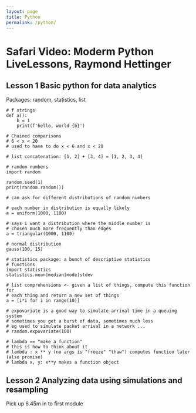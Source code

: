 ```yaml
---
layout: page
title: Python
permalink: /python/
---
```


# Safari Video: Moderm Python LiveLessons, Raymond Hettinger

## Lesson 1 Basic python for data analytics

Packages: random, statistics, list

    # f strings
    def a():
        b = 1
        print(f'hello, world {b}')

    # Chained comparisons
    # 6 < x < 20
    # used to have to do x < 6 and x < 20

    # list concatenation: [1, 2] + [3, 4] = [1, 2, 3, 4]

    # random numbers
    import random

    random.seed(1)
    print(random.random())

    # can ask for different distributions of random numbers

    # each number in distribution is equally likely
    a = uniform(1000, 1100)

    # says i want a distribution where the middle number is
    # chosen much more frequently than edges
    a = triangular(1000, 1100)

    # normal distribution
    gauss(100, 15)

    # statistics package: a bunch of descriptive statistics
    # functions
    import statistics
    statistics.mean|median|mode|stdev

    # list comprehensions <- given a list of things, compute this function for
    # each thing and return a new set of things
    a = [i*i for i in range(10)]

    # expovariate is a good way to simulate arrival time in a queuing system
    # sometimes you get a burst of data, sometimes much less
    # eg used to simulate packet arrival in a network ...
    # random.expovariate(100)

    # lambda == "make a function"
    # this is how to think about it
    # lambda : x ** y (no args is "freeze" "thaw") computes function later (also promise)
    # lambda x, y: x**y makes a function object

## Lesson 2 Analyzing data using simulations and resampling

Pick up 6.45m in to first module
